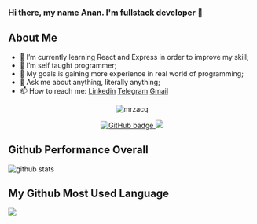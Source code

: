 ### Hi there, my name Anan. I'm fullstack developer 👋

## About Me
- 🌱 I’m currently learning React and Express in order to improve my skill;
- 🤔 I’m self taught programmer;
- 💼 My goals is gaining more experience in real world of programming;
- 💬 Ask me about anything, literally anything;
- 📫 How to reach me: [Linkedin](https://www.linkedin.com/in/anan-hartanto-23a77417b/?lipi=urn%3Ali%3Apage%3Ad_flagship3_feed%3BZwUaP6gDSlqinVDkV%2BoCMw%3D%3D&licu=urn%3Ali%3Acontrol%3Ad_flagship3_feed-nav.settings_view_profile)
[Telegram](https://t.me/ananhartanto) [Gmail](hartantoaanan@gmail.com)

<p align="center"> <img src="https://komarev.com/ghpvc/?username=mrzacq" alt="mrzacq" /> </p>
<p align="center">
  <a href="https://github.com/mrzacq?tab=followers">
    <img src="https://img.shields.io/github/followers/mrzacq?label=Followers&logo=GitHub&style=for-the-badge" alt="GitHub badge" />
  </a>
  <a href="http://twitter.com/zacquio">
    <img src="https://img.shields.io/twitter/follow/zacquio?label=Twitter&logo=twitter&style=for-the-badge" />
  </a>
</p>

## Github Performance Overall

![github stats](https://github-readme-stats.vercel.app/api?username=mrzacq&show_icons=true)

## My Github Most Used Language

<img src="https://github-readme-stats.vercel.app/api/top-langs/?username=mrzacq&theme=vue">
